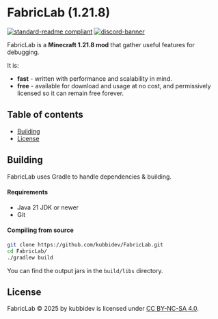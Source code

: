 # FabricLab (1.21.8)

[![standard-readme compliant](https://img.shields.io/badge/readme%20style-standard-brightgreen.svg?style=for-the-badge)](https://github.com/RichardLitt/standard-readme)
[![discord-banner](https://img.shields.io/discord/1258062506270654515?label=discord&style=for-the-badge&color=7289da)](https://discord.kubbidev.me)

FabricLab is a **Minecraft 1.21.8 mod** that gather useful features for debugging.

It is:

* **fast** - written with performance and scalability in mind.
* **free** - available for download and usage at no cost, and permissively licensed so it can remain free forever.

## Table of contents

- [Building](#building)
- [License](#license)

## Building

FabricLab uses Gradle to handle dependencies & building.

#### Requirements

* Java 21 JDK or newer
* Git

#### Compiling from source

```sh
git clone https://github.com/kubbidev/FabricLab.git
cd FabricLab/
./gradlew build
```

You can find the output jars in the `build/libs` directory.

## License

FabricLab © 2025 by kubbidev is licensed under [CC BY-NC-SA 4.0](https://creativecommons.org/licenses/by-nc-sa/4.0/).